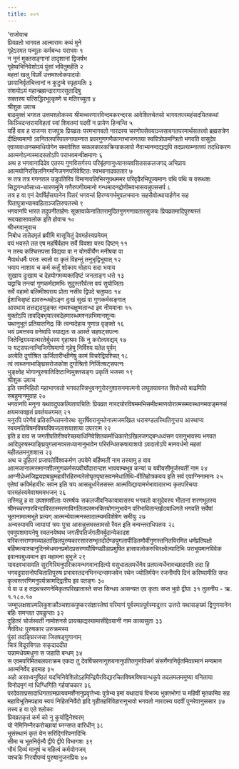 ```yaml
---
title: ००१
---
```

'राजोवाच  
प्रियव्रतो भागवत आत्मारामः कथं मुने  
गृहेऽरमत यन्मूलः कर्मबन्धः पराभवः १  
न नूनं मुक्तसङ्गानां तादृशानां द्विजर्षभ  
गृहेष्वभिनिवेशोऽयं पुंसां भवितुमर्हति २  
महतां खलु विप्रर्षे उत्तमश्लोकपादयोः  
छायानिर्वृतचित्तानां न कुटुम्बे स्पृहामतिः ३  
संशयोऽयं महान्ब्रह्मन्दारागारसुतादिषु  
सक्तस्य यत्सिद्धिरभूत्कृष्णे च मतिरच्युता ४  
श्रीशुक उवाच  
बाढमुक्तं भगवत उत्तमश्लोकस्य श्रीमच्चरणारविन्दमकरन्दरस आवेशितचेतसो भागवतपरमहंसदयितकथां किञ्चिदन्तरायविहतां स्वां शिवतमां पदवीं न प्रायेण हिन्वन्ति ५  
यर्हि वाव ह राजन्स राजपुत्रः प्रियव्रतः परमभागवतो नारदस्य चरणोपसेवयाञ्जसावगतपरमार्थसतत्त्वो ब्रह्मसत्रेण दीक्षिष्यमाणो ऽवनितलपरिपालनायाम्नात प्रवरगुणगणैकान्तभाजनतया स्वपित्रोपामन्त्रितो भगवति वासुदेव एवाव्यवधानसमाधियोगेन समावेशित सकलकारकक्रियाकलापो नैवाभ्यनन्दद्यद्यपि तदप्रत्याम्नातव्यं तदधिकरण आत्मनोऽन्यस्मादसतोऽपि पराभवमन्वीक्षमाणः ६  
अथ ह भगवानादिदेव एतस्य गुणविसर्गस्य परिबृंहणानुध्यानव्यवसितसकलजगद् अभिप्राय आत्मयोनिरखिलनिगमनिजगणपरिवेष्टितः स्वभवनादवततार ७  
स तत्र तत्र गगनतल उडुपतिरिव विमानावलिभिरनुपथममर परिवृढैरभिपूज्यमानः पथि पथि च वरूथशः सिद्धगन्धर्वसाध्य-चारणमुनि गणैरुपगीयमानो गन्धमादनद्रोणीमवभासयन्नुपससर्प ८  
तत्र ह वा एनं देवर्षिर्हंसयानेन पितरं भगवन्तं हिरण्यगर्भमुपलभमानः सहसैवोत्थायार्हणेन सह पितापुत्राभ्यामवहिताञ्जलिरुपतस्थे ९  
भगवानपि भारत तदुपनीतार्हणः सूक्तवाकेनातितरामुदितगुणगणावतारसुजयः प्रियव्रतमादिपुरुषस्तं सदयहासावलोक इति होवाच १०  
श्रीभगवानुवाच  
निबोध तातेदमृतं ब्रवीमि मासूयितुं देवमर्हस्यप्रमेयम्  
वयं भवस्ते तत एष महर्षिर्वहाम सर्वे विवशा यस्य दिष्टम् ११  
न तस्य कश्चित्तपसा विद्यया वा न योगवीर्येण मनीषया वा  
नैवार्थधर्मैः परतः स्वतो वा कृतं विहन्तुं तनुभृद्विभूयात् १२  
भवाय नाशाय च कर्म कर्तुं शोकाय मोहाय सदा भयाय  
सुखाय दुःखाय च देहयोगमव्यक्तदिष्टं जनताङ्ग धत्ते १३  
यद्वाचि तन्त्यां गुणकर्मदामभिः सुदुस्तरैर्वत्स वयं सुयोजिताः  
सर्वे वहामो बलिमीश्वराय प्रोता नसीव द्विपदे चतुष्पदः १४  
ईशाभिसृष्टं ह्यवरुन्ध्महेऽङ्ग दुःखं सुखं वा गुणकर्मसङ्गात्  
आस्थाय तत्तद्यदयुङ्क्त नाथश्चक्षुष्मतान्धा इव नीयमानाः १५  
मुक्तोऽपि तावद्बिभृयात्स्वदेहमारब्धमश्नन्नभिमानशून्यः  
यथानुभूतं प्रतियातनिद्रः किं त्वन्यदेहाय गुणान्न वृङ्क्ते १६  
भयं प्रमत्तस्य वनेष्वपि स्याद्यतः स आस्ते सहषट्सपत्नः  
जितेन्द्रियस्यात्मरतेर्बुधस्य गृहाश्रमः किं नु करोत्यवद्यम् १७  
यः षट्सपत्नान्विजिगीषमाणो गृहेषु निर्विश्य यतेत पूर्वम्  
अत्येति दुर्गाश्रित ऊर्जितारीन्क्षीणेषु कामं विचरेद्विपश्चित् १८  
त्वं त्वब्जनाभाङ्घ्रिसरोजकोश दुर्गाश्रितो निर्जितषट्सपत्नः  
भुङ्क्ष्वेह भोगान्पुरुषातिदिष्टान्विमुक्तसङ्गः प्रकृतिं भजस्व १९  
श्रीशुक उवाच  
इति समभिहितो महाभागवतो भगवतस्त्रिभुवनगुरोरनुशासनमात्मनो लघुतयावनत शिरोधरो बाढमिति सबहुमानमुवाह २०  
भगवानपि मनुना यथावदुपकल्पितापचितिः प्रियव्रत नारदयोरविषममभिसमीक्षमाणयोरात्मसमवस्थानमवाङ्मनसं क्षयमव्यवहृतं प्रवर्तयन्नगमत् २१  
मनुरपि परेणैवं प्रतिसन्धितमनोरथः सुरर्षिवरानुमतेनात्मजमखिल धरामण्डलस्थितिगुप्तय आस्थाप्य स्वयमतिविषमविषयविषजलाशयाशाया उपरराम २२  
इति ह वाव स जगतीपतिरीश्वरेच्छयाधिनिवेशितकर्माधिकारोऽखिलजगद्बन्धध्वंसन परानुभावस्य भगवत आदिपुरुषस्याङ्घ्रियुगलानवरतध्यानानुभावेन परिरन्धितकषायाशयो ऽवदातोऽपि मानवर्धनो महतां महीतलमनुशशास २३  
अथ च दुहितरं प्रजापतेर्विश्वकर्मण उपयेमे बर्हिष्मतीं नाम तस्यामु ह वाव आत्मजानात्मसमानशीलगुणकर्मरूपवीर्योदारान्दश भावयाम्बभूव कन्यां च यवीयसीमूर्जस्वतीं नाम २४  
आग्नीध्रेध्मजिह्वयज्ञबाहुमहावीरहिरण्यरेतोघृतपृष्ठसवनमेधातिथि-वीतिहोत्रकवय इति सर्व एवाग्निनामानः २५  
एतेषां कविर्महावीरः सवन इति त्रय आसन्नूर्ध्वरेतसस्त आत्मविद्यायामर्भभावादारभ्य कृतपरिचयाः पारमहंस्यमेवाश्रममभजन् २६  
तस्मिन्नु ह वा उपशमशीलाः परमर्षयः सकलजीवनिकायावासस्य भगवतो वासुदेवस्य भीतानां शरणभूतस्य श्रीमच्चरणारविन्दाविरतस्मरणाविगलितपरमभक्तियोगानुभावेन परिभावितान्तर्हृदयाधिगते भगवति सर्वेषां भूतानामात्मभूते प्रत्यग् आत्मन्येवात्मनस्तादात्म्यमविशेषेण समीयुः २७  
अन्यस्यामपि जायायां त्रयः पुत्रा आसन्नुत्तमस्तामसो रैवत इति मन्वन्तराधिपतयः २८  
एवमुपशमायनेषु स्वतनयेष्वथ जगतीपतिर्जगतीमर्बुदान्येकादश परिवत्सराणामव्याहताखिलपुरुषकारसारसम्भृतदोर्दण्डयुगलापीडितमौर्वीगुणस्तनितविरमित धर्मप्रतिपक्षो बर्हिष्मत्याश्चानुदिनमेधमानप्रमोदप्रसरणयौषिण्यव्रीडाप्रमुषित हासावलोकरुचिरक्ष्वेल्यादिभिः पराभूयमानविवेक इवानवबुध्यमान इव महामना बुभुजे २९  
यावदवभासयति सुरगिरिमनुपरिक्रामन्भगवानादित्यो वसुधातलमर्धेनैव प्रतपत्यर्धेनावच्छादयति तदा हि भगवदुपासनोपचितातिपुरुष प्रभावस्तदनभिनन्दन्समजवेन रथेन ज्योतिर्मयेन रजनीमपि दिनं करिष्यामीति सप्त कृत्वस्तरणिमनुपर्यक्रामद्द्वितीय इव पतङ्गः ३०  
ये वा उ ह तद्रथचरणनेमिकृतपरिखातास्ते सप्त सिन्धव आसन्यत एव कृताः सप्त भुवो द्वीपाः ३१ तुलनीय - ऋ. १.१८०.१०  
जम्बूप्लक्षशाल्मलिकुशक्रौञ्चशाकपुष्करसंज्ञास्तेषां परिमाणं पूर्वस्मात्पूर्वस्मादुत्तर उत्तरो यथासङ्ख्यं द्विगुणमानेन बहिः समन्तत उपकॢप्ताः ३२  
दुहितरं चोर्जस्वतीं नामोशनसे प्रायच्छद्यस्यामासीद्देवयानी नाम काव्यसुता ३३  
नैवंविधः पुरुषकार उरुक्रमस्य  
पुंसां तदङ्घ्रिरजसा जितषड्गुणानाम्  
चित्रं विदूरविगतः सकृदाददीत  
यन्नामधेयमधुना स जहाति बन्धम् ३४  
स एवमपरिमितबलपराक्रम एकदा तु देवर्षिचरणानुशयनानुपतितगुणविसर्ग संसर्गेणानिर्वृतमिवात्मानं मन्यमान आत्मनिर्वेद इदमाह ३५  
अहो असाध्वनुष्ठितं यदभिनिवेशितोऽहमिन्द्रियैरविद्यारचितविषमविषयान्धकूपे तदलमलममुष्या वनिताया विनोदमृगं मां धिग्धिगिति गर्हयांचकार ३६  
परदेवताप्रसादाधिगतात्मप्रत्यवमर्शेनानुप्रवृत्तेभ्यः पुत्रेभ्य इमां यथादायं विभज्य भुक्तभोगां च महिषीं मृतकमिव सह महाविभूतिमपहाय स्वयं निहितनिर्वेदो हृदि गृहीतहरिविहारानुभावो भगवतो नारदस्य पदवीं पुनरेवानुससार ३७  
तस्य ह वा एते श्लोकाः  
प्रियव्रतकृतं कर्म को नु कुर्याद्विनेश्वरम्  
यो नेमिनिम्नैरकरोच्छायां घ्नन्सप्त वारिधीन् ३८  
भूसंस्थानं कृतं येन सरिद्गिरिवनादिभिः  
सीमा च भूतनिर्वृत्यै द्वीपे द्वीपे विभागशः ३९  
भौमं दिव्यं मानुषं च महित्वं कर्मयोगजम्  
यश्चक्रे निरयौपम्यं पुरुषानुजनप्रियः ४०
